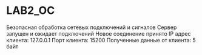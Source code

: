 # LAB2_OC
Безопасная обработка сетевых подключений и сигналов
Сервер запущен и ожидает подключений
Новое соединение принято
IP адрес клиента: 127.0.0.1
Порт клиента: 15200
Полученные данные от клиента: 5 байт
